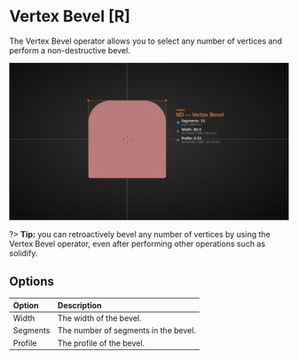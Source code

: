 # Vertex Bevel [R]

The Vertex Bevel operator allows you to select any number of vertices and perform a non-destructive bevel.

![Vertex Bevel Operator](../_media/vertex-bevel-out.jpg ':size=800')

?> **Tip:** you can retroactively bevel any number of vertices by using the Vertex Bevel operator, even after performing other operations such as solidify.

## Options

| Option | Description |
| :------ | :----------- |
| Width | The width of the bevel. |
| Segments | The number of segments in the bevel. |
| Profile | The profile of the bevel. |